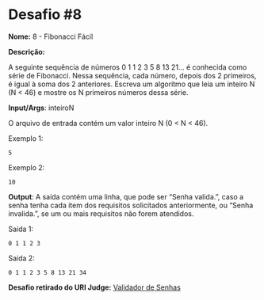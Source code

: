 # Desafio #8

**Nome:** 8 - Fibonacci Fácil

**Descrição:** 

A seguinte sequência de números 0 1 1 2 3 5 8 13 21... é conhecida como série de Fibonacci. Nessa sequência, cada número, depois dos 2 primeiros, é igual à soma dos 2 anteriores. Escreva um algoritmo que leia um inteiro N (N < 46) e mostre os N primeiros números dessa série.

**Input/Args**: inteiroN

O arquivo de entrada contém um valor inteiro N (0 < N < 46).

Exemplo 1:
```
5
```
Exemplo 2:
```
10
```

**Output**:
A saída contém uma linha, que pode ser “Senha valida.”, caso a senha tenha cada item dos requisitos solicitados anteriormente, ou “Senha invalida.”, se um ou mais requisitos não forem atendidos.

Saída 1:
```
0 1 1 2 3
```
Saída 2:
```
0 1 1 2 3 5 8 13 21 34
```


**Desafio retirado do URI Judge:** [Validador de Senhas](https://www.urionlinejudge.com.br/judge/pt/problems/view/1151)